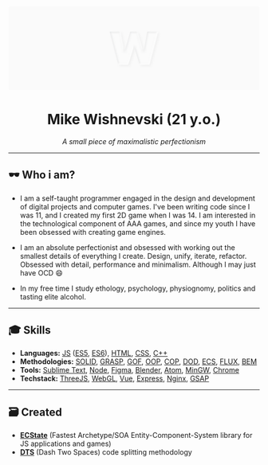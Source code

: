 ![Wishnevski GitHub Cover](./cover.png)

<h1 align="center">Mike Wishnevski (21 y.o.)</h2>
<p align="center"><i>A small piece of maximalistic perfectionism</i></p>

---

## :dark_sunglasses: Who i am?
- I am a self-taught programmer engaged in the design and development of digital projects and computer games. I've been writing code since I was 11, and I created my first 2D game when I was 14. I am interested in the technological component of AAA games, and since my youth I have been obsessed with creating game engines.

- I am an absolute perfectionist and obsessed with working out the smallest details of everything I create. Design, unify, iterate, refactor. Obsessed with detail, performance and minimalism. Although I may just have OCD :smile:

- In my free time I study ethology, psychology, physiognomy, politics and tasting elite alcohol.

---

## :mortar_board: Skills
- **Languages:** [JS](https://wikipedia.org/wiki/JavaScript) ([ES5](https://wikipedia.org/wiki/ECMAScript#5th_Edition), [ES6](https://wikipedia.org/wiki/ECMAScript#6th_Edition_–_ECMAScript_2015)), [HTML](https://wikipedia.org/wiki/HTML), [CSS](https://wikipedia.org/wiki/CSS), [C++](https://wikipedia.org/wiki/C++)  
- **Methodologies:** [SOLID](https://wikipedia.org/wiki/SOLID), [GRASP](https://wikipedia.org/wiki/GRASP_(object-oriented_design)), [GOF](https://wikipedia.org/wiki/Design_Patterns), [OOP](https://wikipedia.org/wiki/Object-oriented_programming), [COP](https://softwareengineering.stackexchange.com/questions/228063/what-is-component-oriented-programming-and-how-is-it-different-from-oop/228083), [DOD](https://wikipedia.org/wiki/Data-oriented_design), [ECS](https://wikipedia.org/wiki/Entity_component_system), [FLUX](https://facebook.github.io/flux/), [BEM](http://getbem.com/introduction/)  
- **Tools:** [Sublime Text](https://www.sublimetext.com), [Node](https://nodejs.org), [Figma](http://figma.com), [Blender](https://www.blender.org), [Atom](https://atom.io), [MinGW](http://www.mingw.org), [Chrome](https://www.google.ru/intl/en/chrome/)  
- **Techstack:** [ThreeJS](https://threejs.org), [WebGL](https://www.khronos.org/webgl/), [Vue](https://vuejs.org), [Express](https://expressjs.com), [Nginx](https://nginx.org), [GSAP](https://greensock.com/gsap/)  

---

## :card_file_box: Created
- [**ECState**](https://github.com/wishnevski/ecstate) (Fastest Archetype/SOA Entity-Component-System library for JS applications and games)
- [**DTS**](https://github.com/wishnevski/dts) (Dash Two Spaces) code splitting methodology
